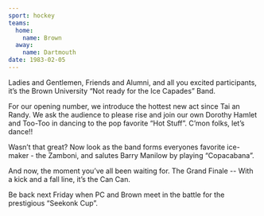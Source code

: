 ```yaml
---
sport: hockey
teams:
  home:
    name: Brown
  away:
    name: Dartmouth
date: 1983-02-05
---
```


Ladies and Gentlemen, Friends and Alumni, and all you excited participants, it’s the Brown University “Not ready for the Ice Capades” Band.

For our opening number, we introduce the hottest new act since Tai an Randy. We ask the audience to please rise and join our own Dorothy Hamlet and Too-Too in dancing to the pop favorite “Hot Stuff”. C’mon folks, let’s dance!!

Wasn’t that great? Now look as the band forms everyones favorite ice-maker - the Zamboni, and salutes Barry Manilow by playing “Copacabana”.

And now, the moment you’ve all been waiting for. The Grand Finale -- With a kick and a fall line, it’s the Can Can.

Be back next Friday when PC and Brown meet in the battle for the prestigious “Seekonk Cup”.
